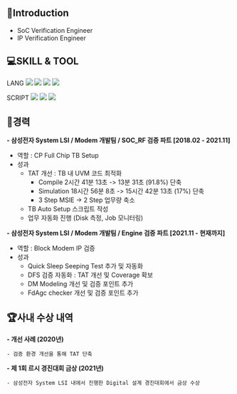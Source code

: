 <!---
KIMEVE/KIMEVE is a ✨ special ✨ repository because its `README.md` (this file) appears on your GitHub profile.
You can click the Preview link to take a look at your changes.
--->

## 🎯Introduction
- SoC Verification Engineer
- IP Verification Engineer
  

## 💻SKILL & TOOL
LANG <img src="https://img.shields.io/badge/SystemVerilog-4495D1.svg?&style=for-the-badge&logo=SystemVerilog&logoColor=white"> <img src="https://img.shields.io/badge/UVM-607078.svg?&style=for-the-badge&logo=UVM&logoColor=white"> <img src="https://img.shields.io/badge/AMBA-00A4FF.svg?&style=for-the-badge&logo=AMBA&logoColor=white"> <img src="https://img.shields.io/badge/RTL-FA002E.svg?&style=for-the-badge&logo=RTL&logoColor=white">

SCRIPT <img src="https://img.shields.io/badge/python-3776AB.svg?&style=for-the-badge&logo=Python&logoColor=white"> <img src="https://img.shields.io/badge/Perl-39457E.svg?&style=for-the-badge&logo=Perl&logoColor=white"> <img src="https://img.shields.io/badge/CSH-FFD500.svg?&style=for-the-badge&logo=CSH&logoColor=black"> 


## 🏢경력
**- 삼성전자 System LSI / Modem 개발팀 / SOC_RF 검증 파트 [2018.02 - 2021.11]**
  - 역할 : CP Full Chip TB Setup
  - 성과
    - TAT 개선 : TB 내 UVM 코드 최적화
      - Compile 2시간 41분 13초 -> 13분 31초 (91.8%) 단축
      - Simulation 18시간 56분 8초 -> 15시간 42분 13초 (17%) 단축
      - 3 Step MSIE -> 2 Step 업무량 축소
    - TB Auto Setup 스크립트 작성
    - 업무 자동화 진행 (Disk 측정, Job 모니터링)

**- 삼성전자 System LSI / Modem 개발팀 / Engine 검증 파트 [2021.11 - 현재까지]**
  - 역할 : Block Modem IP 검증
  - 성과 
    - Quick Sleep Seeping Test 추가 및 자동화
    - DFS 검증 자동화 : TAT 개선 및 Coverage 확보
    - DM Modeling 개선 및 검증 포인트 추가
    - FdAgc checker 개선 및 검증 포인트 추가
   

## 🏆사내 수상 내역
**- 개선 사례 (2020년)**

    - 검증 환경 개선을 통해 TAT 단축
    
**- 제 1회 르시 경진대회 금상 (2021년)**

    - 삼성전자 System LSI 내에서 진행한 Digital 설계 경진대회에서 금상 수상


  
